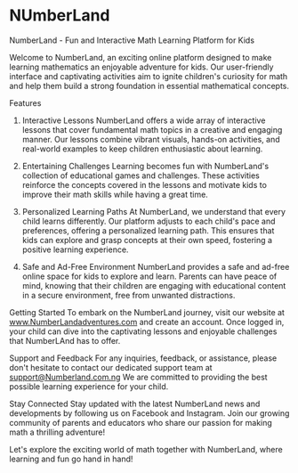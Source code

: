 # NUmberLand


NumberLand - Fun and Interactive Math Learning Platform for Kids


Welcome to NumberLand, an exciting online platform designed to make learning mathematics an enjoyable adventure for kids. Our user-friendly interface and captivating activities aim to ignite children's curiosity for math and help them build a strong foundation in essential mathematical concepts.

Features
1. Interactive Lessons
NumberLand offers a wide array of interactive lessons that cover fundamental math topics in a creative and engaging manner. Our lessons combine vibrant visuals, hands-on activities, and real-world examples to keep children enthusiastic about learning.

2. Entertaining Challenges
Learning becomes fun with NumberLand's collection of educational games and challenges. These activities reinforce the concepts covered in the lessons and motivate kids to improve their math skills while having a great time.

3. Personalized Learning Paths
At NumberLand, we understand that every child learns differently. Our platform adjusts to each child's pace and preferences, offering a personalized learning path. This ensures that kids can explore and grasp concepts at their own speed, fostering a positive learning experience.

4. Safe and Ad-Free Environment
NumberLand provides a safe and ad-free online space for kids to explore and learn. Parents can have peace of mind, knowing that their children are engaging with educational content in a secure environment, free from unwanted distractions.

Getting Started
To embark on the NumberLand journey, visit our website at www.NumberLandadventures.com and create an account. Once logged in, your child can dive into the captivating lessons and enjoyable challenges that NumberLAnd has to offer.

Support and Feedback
For any inquiries, feedback, or assistance, please don't hesitate to contact our dedicated support team at support@Numberland.com.ng We are committed to providing the best possible learning experience for your child.

Stay Connected
Stay updated with the latest NumberLand news and developments by following us on Facebook and Instagram. Join our growing community of parents and educators who share our passion for making math a thrilling adventure!

Let's explore the exciting world of math together with NumberLand, where learning and fun go hand in hand!
